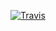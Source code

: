 [![Travis](https://img.shields.io/travis/rust-lang/rust.svg?style=flat-square)](https://travis-ci.com/eaplatanios/org.platanios.svg?token=VBPxqvcGXTuwbjkVyN68&branch=master)